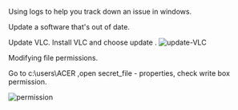Using logs to help you track down an issue in windows.

Update a software that's out of date.

Update VLC. Install VLC and choose update .
![update-VLC](https://user-images.githubusercontent.com/71600146/119298241-41befe00-bc7a-11eb-9707-f18dc28861b8.png)

Modifying file permissions.

Go to c:\users\ACER ,open secret_file - properties, check write box permission.

![permission](https://user-images.githubusercontent.com/71600146/119298925-a0d14280-bc7b-11eb-9293-4d0b4a1f6301.png)


